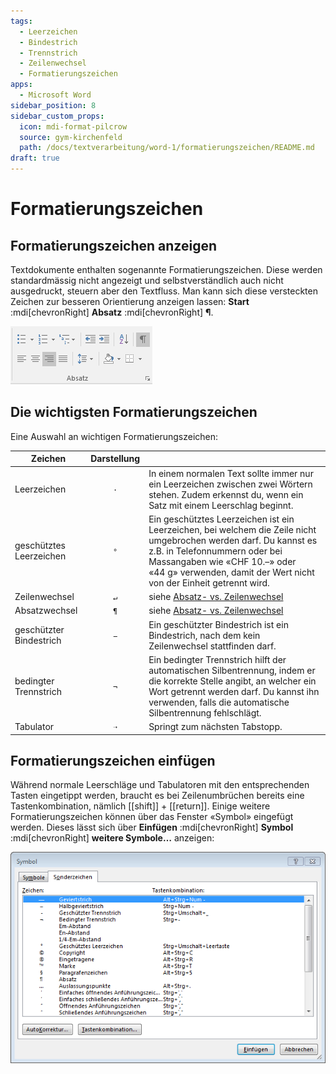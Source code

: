 ```yaml
---
tags:
  - Leerzeichen
  - Bindestrich
  - Trennstrich
  - Zeilenwechsel
  - Formatierungszeichen
apps:
  - Microsoft Word
sidebar_position: 8
sidebar_custom_props:
  icon: mdi-format-pilcrow
  source: gym-kirchenfeld
  path: /docs/textverarbeitung/word-1/formatierungszeichen/README.md
draft: true
---
```


# Formatierungszeichen



## Formatierungszeichen anzeigen

Textdokumente enthalten sogenannte Formatierungszeichen. Diese werden standardmässig nicht angezeigt und selbstverständlich auch nicht ausgedruckt, steuern aber den Textfluss. Man kann sich diese versteckten Zeichen zur besseren Orientierung anzeigen lassen: __Start__ :mdi[chevronRight] __Absatz__ :mdi[chevronRight] __¶__.

![Formatierungszeichen ein- und ausblenden](./formatierungszeichen.png)


## Die wichtigsten Formatierungszeichen

Eine Auswahl an wichtigen Formatierungszeichen:

| Zeichen                 |      Darstellung      |                                                                                                                                                                                                                                                                    |
| ----------------------- | :-------------------: | ------------------------------------------------------------------------------------------------------------------------------------------------------------------------------------------------------------------------------------------------------------------ |
| Leerzeichen             | <code>&middot;</code> | In einem normalen Text sollte immer nur ein Leerzeichen zwischen zwei Wörtern stehen. Zudem erkennst du, wenn ein Satz mit einem Leerschlag beginnt.                                                                                                               |
| geschütztes Leerzeichen |          `°`          | Ein geschütztes Leerzeichen ist ein Leerzeichen, bei welchem die Zeile nicht umgebrochen werden darf. Du kannst es z.B. in Telefonnummern oder bei Massangaben wie «CHF&nbsp;10.–» oder «44&nbsp;g» verwenden, damit der Wert nicht von der Einheit getrennt wird. |
| Zeilenwechsel           | <code>&#8629;</code>  | siehe  [Absatz- vs. Zeilenwechsel](../../allgemein/absatz-vs-zeilenwechsel)                                                                                                                                                                                        |
| Absatzwechsel           |    <code>¶</code>     | siehe  [Absatz- vs. Zeilenwechsel](../../allgemein/absatz-vs-zeilenwechsel)                                                                                                                                                                                        |
| geschützter Bindestrich | <code>&#8722;</code>  | Ein geschützter Bindestrich ist ein Bindestrich, nach dem kein Zeilenwechsel stattfinden darf.                                                                                                                                                                     |
| bedingter Trennstrich   |  <code>&#172;</code>  | Ein bedingter Trennstrich hilft der automatischen Silbentrennung, indem er die korrekte Stelle angibt, an welcher ein Wort getrennt werden darf. Du kannst ihn verwenden, falls die automatische Silbentrennung fehlschlägt.                                       |
| Tabulator               | <code>&#10141;</code> | Springt zum nächsten Tabstopp.                                                                                                                                                                                                                                     |

## Formatierungszeichen einfügen
Während normale Leerschläge und Tabulatoren mit den entsprechenden Tasten eingetippt werden, braucht es bei Zeilenumbrüchen bereits eine Tastenkombination, nämlich [[shift]] + [[return]]. Einige weitere Formatierungszeichen können über das Fenster «Symbol» eingefügt werden. Dieses lässt sich über __Einfügen__ :mdi[chevronRight] __Symbol__ :mdi[chevronRight] __weitere Symbole…__ anzeigen:

![Formatierungszeichen einfügen](./symbol-einfuegen.png)
